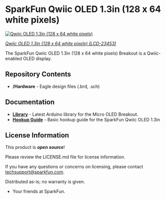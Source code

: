 SparkFun Qwiic OLED 1.3in (128 x 64 white pixels)
========================================

[![Qwiic OLED 1.3in (128 x 64 white pixels)]()](https://www.sparkfun.com/products/23453)

[*Qwiic OLED 1.3in (128 x 64 white pixels) (LCD-23453)*](https://www.sparkfun.com/products/23453)

The SparkFun Qwiic OLED 1.3in (128 x 64 white pixels) Breakout is a Qwiic-enabled OLED display.

Repository Contents
-------------------

* **/Hardware** - Eagle design files (.brd, .sch)

Documentation
--------------
* **[Library](https://github.com/sparkfun/SparkFun_Qwiic_OLED_Arduino_Library)** - Latest Arduino library for the Micro OLED Breakout.
* **[Hookup Guide](https://docs.github.com/sparkfun/Qwiic_OLED_1.3in)** - Basic hookup guide for the SparkFun Qwiic OLED 1.3in

License Information
-------------------

This product is _**open source**_! 

Please review the LICENSE.md file for license information. 

If you have any questions or concerns on licensing, please contact techsupport@sparkfun.com.

Distributed as-is; no warranty is given.

- Your friends at SparkFun.

_<COLLABORATION CREDIT>_
